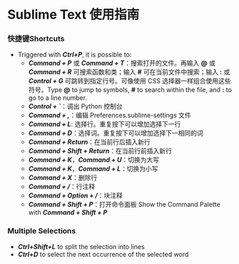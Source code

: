 Sublime Text 使用指南
=================

### 快捷键Shortcuts
* Triggered with <strong>*Ctrl+P*</strong>, it is possible to: 
  - <strong>*Command + P*</strong> 或 <strong>*Command + T*</strong>：搜索打开的文件。再输入 <strong>@</strong> 或 <strong>*Command + R*</strong> 可搜索函数和类；输入 <strong>#</strong> 可在当前文件中搜索；输入<strong> :</strong> 或 <strong>*Control + G*</strong> 可跳转到指定行号。可像使用 CSS 选择器一样组合使用这些符号。Type <strong>@</strong> to jump to symbols, <strong>#</strong> to search within the file, and <strong>:</strong> to go to a line number. 
  - <strong>*Control + `*</strong>：调出 Python 控制台
  - <strong>*Command + ,*</strong>：编辑 Preferences.sublime-settings 文件
  - <strong>*Command + L*</strong>: 选择行。重复按下可以增加选择下一行
  - <strong>*Command + D*</strong>：选择词。重复按下可以增加选择下一相同的词
  - <strong>*Command + Return*</strong>：在当前行后插入新行
  - <strong>*Command + Shift + Return*</strong>：在当前行前插入新行
  - <strong>*Command + K*</strong>，<strong>*Command + U*</strong>：切换为大写
  - <strong>*Command + K*</strong>，<strong>*Command + L*</strong>：切换为小写
  - <strong>*Command + X*</strong>：删除行
  - <strong>*Command + /*</strong>：行注释
  - <strong>*Command + Option + /*</strong>：块注释
  - <strong>*Command + Shift + P*</strong>：打开命令面板  Show the Command Palette with <strong>*Command + Shift + P*</strong>

### Multiple Selections  
* <strong>*Ctrl+Shift+L*</strong> to split the selection into lines
* <strong>*Ctrl+D*</strong> to select the next occurrence of the selected word
